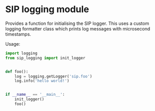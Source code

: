 # SIP logging module

Provides a function for initialising the SIP logger. This uses a custom
logging formatter class which prints log messages with microsecond timestamps. 

Usage:

```python
import logging
from sip_logging import init_logger


def foo():
    log = logging.getLogger('sip.foo')
    log.info('hello world!')


if __name__ == '__main__':
    init_logger()
    foo()
```
